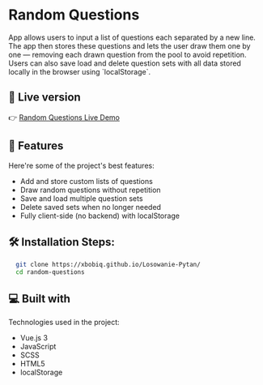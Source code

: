 <h1 id="title">Random Questions</h1>

<p id="description">App allows users to input a list of questions each separated by a new line. The app then stores these questions and lets the user draw them one by one — removing each drawn question from the pool to avoid repetition. Users can also save load and delete question sets with all data stored locally in the browser using `localStorage`.</p>

<h2>🚀 Live version</h2>

👉 [Random Questions Live Demo](https://xbobiq.github.io/Losowanie-Pytan/)

  
  
<h2>🧐 Features</h2>

Here're some of the project's best features:

*   Add and store custom lists of questions
*   Draw random questions without repetition
*   Save and load multiple question sets
*   Delete saved sets when no longer needed
*   Fully client-side (no backend) with localStorage

<h2>🛠️ Installation Steps:</h2>

```bash
  git clone https://xbobiq.github.io/Losowanie-Pytan/
  cd random-questions
```
  
<h2>💻 Built with</h2>

Technologies used in the project:

*   Vue.js 3
*   JavaScript
*   SCSS
*   HTML5
*   localStorage
